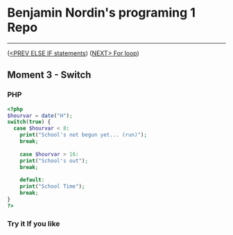 #  Benjamin Nordin's programing 1 Repo #

***
([<PREV ELSE IF statements](./elseif.md)) ([NEXT\> For loop](./for-loop.md))

##  Moment 3 - Switch ##


### PHP ###

```php
<?php
$hourvar = date("H");
switch(true) {
  case $hourvar < 8:
    print("School's not begun yet... (run)");
    break;
    
    case $hourvar > 16:
    print("School's out");  
    break;
    
    default: 
    print("School Time");
    break;
}
?>
```


### Try it If you like ###

<script src="//repl.it/embed/LdrX/6.js"></script>
